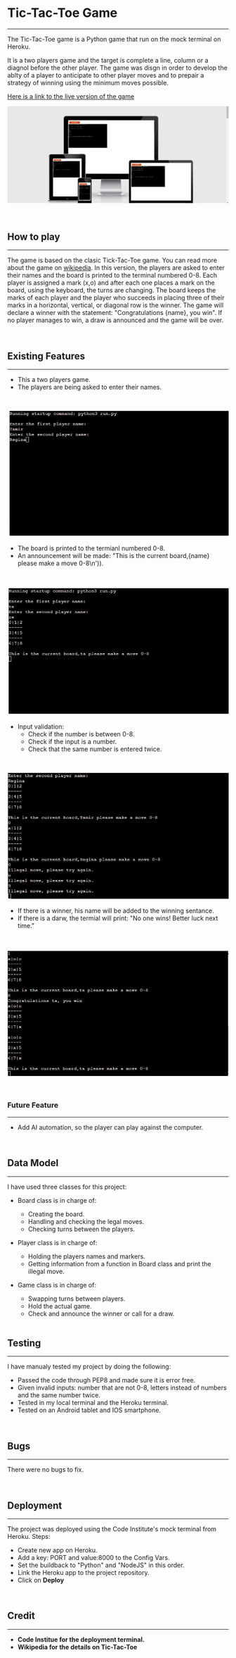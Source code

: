 # Tic-Tac-Toe Game
------------------

The Tic-Tac-Toe game is a Python game that run on the mock terminal on Heroku.

It is a two players game and the target is complete a line, column or a diagnol before the other player.
The game was disgn in order to develop the ablty of a player to anticipate to other player moves and to 
prepair a strategy of winning using the minimum moves possible. 

[Here is a link to the live version of the game](https://tic-tac-toe-tamir.herokuapp.com/)

![Responsive Mockup](https://github.com/tamirgen/Tic-Tac-Toe/blob/main/assests/images/tic-tac-toe-AMIresponsive.jpg?raw=true)

<br>

## How to play
--------------

The game is based on the clasic Tick-Tac-Toe game. You can read more about the game on [wikipedia](https://en.wikipedia.org/wiki/Tic-tac-toe).
In this version, the players are asked to enter their names and the board is printed to the terminal numbered 0-8.
Each player is assigned a mark (x,o) and after each one places a mark on the board, using the keyboard, the turns are changing.
The board keeps the marks of each player and the player who succeeds in placing three of their marks in a horizontal, vertical, or diagonal row is the winner. The game will declare a winner with the statement: "Congratulations {name}, you win".
If no player manages to win, a draw is announced and the game will be over.

<br>

## Existing Features
--------------------

- This a two players game.
- The players are being asked to enter their names.

<br>

![players names](https://github.com/tamirgen/Tic-Tac-Toe/blob/main/assests/images/ttt-ask-for-names.jpg?raw=true)

- The board is printed to the termianl numbered 0-8.
- An announcement will be made: "This is the current board,{name} please make a move 0-8\n')).

<br>

![board printed](https://github.com/tamirgen/Tic-Tac-Toe/blob/main/assests/images/ttt-show-board-and-inst.jpg?raw=true)

- Input validation:
  * Check if the number is between 0-8.
  * Check if the input is a number.
  * Check that the same number is entered twice.

 <br>

 ![validation check](https://github.com/tamirgen/Tic-Tac-Toe/blob/main/assests/images/ttt-illegal-moves.jpg?raw=true)

- If there is a winner, his name will be added to the winning sentance.
- If there is a darw, the termial will print: "No one wins! Better luck next time."

<br>

![winner announce](https://github.com/tamirgen/Tic-Tac-Toe/blob/main/assests/images/ttt-announce-the-winner.jpg?raw=true)

<br>

### Future Feature
------------------
- Add AI automation, so the player can play against the computer.

<br>

## Data Model
--------------

I have used three classes for this project:
- Board class is in charge of:
   * Creating the board.
   * Handling and checking the legal moves.
   * Checking turns between the players.

- Player class is in charge of:
   * Holding the players names and markers.
   * Getting information from a function in Board class and print the illegal move.

- Game class is in charge of:
   * Swapping turns between players.
   * Hold the actual game.
   * Check and announce the winner or call for a draw.

   <br>

## Testing
-----------

I have manualy tested my project by doing the following:
- Passed the code through PEP8 and made sure it is error free.
- Given invalid inputs: number that are not 0-8, letters instead of numbers and the same number twice.
- Tested in my local terminal and the Heroku terminal.
- Tested on an Android tablet and IOS smartphone.

<br>

## Bugs
--------

There were no bugs to fix.

<br>

## Deployment
--------------

The project was deployed using the Code Institute's mock terminal from Heroku.
Steps:
  * Create new app on Heroku.
  * Add a key: PORT and value:8000 to the Config Vars.
  * Set the buildback to "Python" and "NodeJS" in this order.
  * Link the Heroku app to the project repository.
  * Click on <b>Deploy<b>

<br>

## Credit
----------
- Code Institue for the deployment terminal.
- Wikipedia for the details on Tic-Tac-Toe





